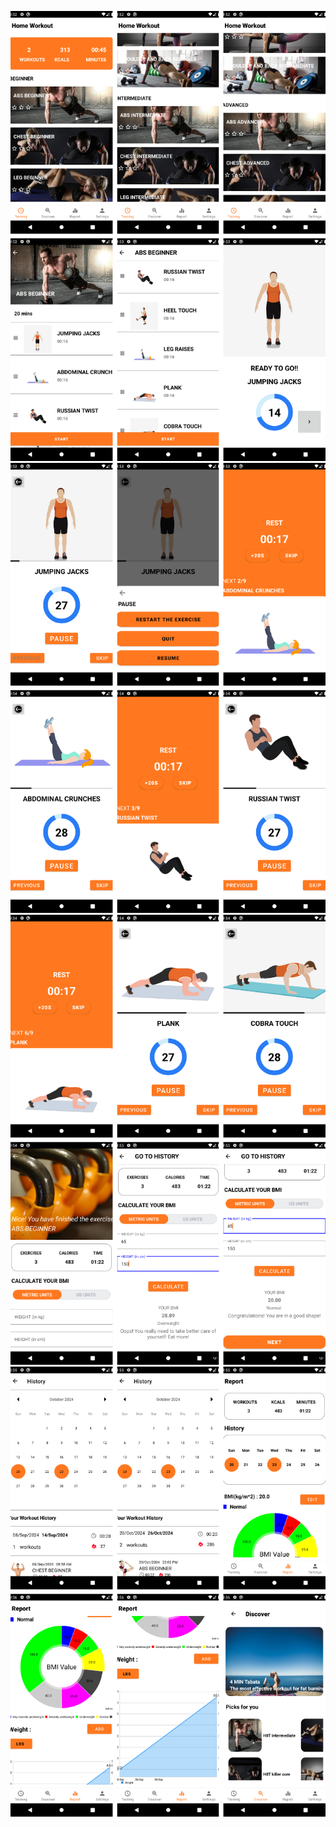 ![image alt](https://github.com/SeethaIndiran/Home-Workout/blob/050d0bb587c8149b525f948534d6a7e7a882f23d/1%5B2%5D.png)
![image alt](https://github.com/SeethaIndiran/Home-Workout/blob/39c7ec4eb2f3677881b97292ab3ca2480dcd5dcf/2%5B1%5D.png)
![image alt](https://github.com/SeethaIndiran/Home-Workout/blob/6bf147f8b6f167455d1b6776fd28dee656f85f16/3%5B1%5D.png)
![image alt](https://github.com/SeethaIndiran/Home-Workout/blob/4539842c765ada18965be8c7f80515d039b76002/4%5B1%5D.png)
